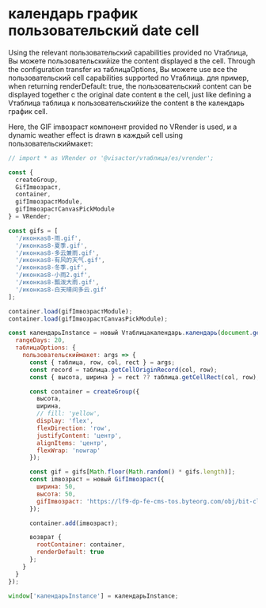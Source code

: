 # календарь график пользовательский date cell

Using the relevant пользовательский capabilities provided по Vтаблица, Вы можете пользовательскийize the content displayed в the cell. Through the configuration transfer из таблицаOptions, Вы можете use все the пользовательский cell capabilities supported по Vтаблица. для пример, when returning renderDefault: true, the пользовательский content can be displayed together с the original date content в the cell, just like defining a Vтаблица таблица к пользовательскийize the content в the календарь график cell.

Here, the GIF imвозраст компонент provided по VRender is used, и a dynamic weather effect is drawn в каждый cell using пользовательскиймакет:

```javascript liveдемонстрация template=vтаблица
// import * as VRender от '@visactor/vтаблица/es/vrender';

const {
  createGroup,
  GifImвозраст,
  container,
  gifImвозрастModule,
  gifImвозрастCanvasPickModule
} = VRender;

const gifs = [
  '/иконкаs8-雨.gif',
  '/иконкаs8-夏季.gif',
  '/иконкаs8-多云兼雨.gif',
  '/иконкаs8-有风的天气.gif',
  '/иконкаs8-冬季.gif',
  '/иконкаs8-小雨2.gif',
  '/иконкаs8-瓢泼大雨.gif',
  '/иконкаs8-白天晴间多云.gif'
];

container.load(gifImвозрастModule);
container.load(gifImвозрастCanvasPickModule);

const календарьInstance = новый Vтаблицакалендарь.календарь(document.getElementById(CONTAINER_ID), {
  rangeDays: 20,
  таблицаOptions: {
    пользовательскиймакет: args => {
      const { таблица, row, col, rect } = args;
      const record = таблица.getCellOriginRecord(col, row);
      const { высота, ширина } = rect ?? таблица.getCellRect(col, row);

      const container = createGroup({
        высота,
        ширина,
        // fill: 'yellow',
        display: 'flex',
        flexDirection: 'row',
        justifyContent: 'центр',
        alignItems: 'центр',
        flexWrap: 'nowrap'
      });

      const gif = gifs[Math.floor(Math.random() * gifs.length)];
      const imвозраст = новый GifImвозраст({
        ширина: 50,
        высота: 50,
        gifImвозраст: 'https://lf9-dp-fe-cms-tos.byteorg.com/obj/bit-cloud/Vтаблица/media' + gif
      });

      container.add(imвозраст);

      возврат {
        rootContainer: container,
        renderDefault: true
      };
    }
  }
});

window['календарьInstance'] = календарьInstance;
```
